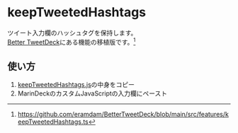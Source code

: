 # keepTweetedHashtags

ツイート入力欄のハッシュタグを保持します。  
[Better TweetDeck](https://better.tw/)にある機能の移植版です。[^1]

## 使い方

1. [keepTweetedHashtags.js](https://github.com/munierujp/marindeck-scripts/raw/master/dist/keepTweetedHashtags.js)の中身をコピー
2. MarinDeckのカスタムJavaScriptの入力欄にペースト

[^1]: https://github.com/eramdam/BetterTweetDeck/blob/main/src/features/keepTweetedHashtags.ts
